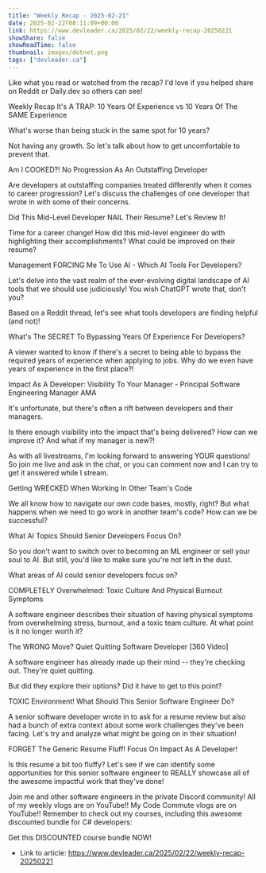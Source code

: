 ```yaml
---
title: "Weekly Recap - 2025-02-21"
date: 2025-02-22T08:11:09+00:00
link: https://www.devleader.ca/2025/02/22/weekly-recap-20250221
showShare: false
showReadTime: false
thumbnail: images/dotnet.png
tags: ["devleader.ca"]
---
```

Like what you read or watched from the recap? I'd love if you helped share on Reddit or Daily.dev so others can see!

Weekly Recap
It's A TRAP: 10 Years Of Experience vs 10 Years Of The SAME Experience



 What's worse than being stuck in the same spot for 10 years?


 Not having any growth. So let's talk about how to get uncomfortable to prevent that.

Am I COOKED?! No Progression As An Outstaffing Developer



 Are developers at outstaffing companies treated differently when it comes to career progression? Let's discuss the challenges of one developer that wrote in with some of their concerns.

Did This Mid-Level Developer NAIL Their Resume? Let's Review It!



 Time for a career change! How did this mid-level engineer do with highlighting their accomplishments? What could be improved on their resume?

Management FORCING Me To Use AI - Which AI Tools For Developers?



 Let's delve into the vast realm of the ever-evolving digital landscape of AI tools that we should use judiciously! You wish ChatGPT wrote that, don't you?


 Based on a Reddit thread, let's see what tools developers are finding helpful (and not)!

What's The SECRET To Bypassing Years Of Experience For Developers?



 A viewer wanted to know if there's a secret to being able to bypass the required years of experience when applying to jobs. Why do we even have years of experience in the first place?!

Impact As A Developer: Visibility To Your Manager - Principal Software Engineering Manager AMA



 It's unfortunate, but there's often a rift between developers and their managers.


 Is there enough visibility into the impact that's being delivered? How can we improve it? And what if my manager is new?!


 As with all livestreams, I'm looking forward to answering YOUR questions! So join me live and ask in the chat, or you can comment now and I can try to get it answered while I stream.

Getting WRECKED When Working In Other Team's Code



 We all know how to navigate our own code bases, mostly, right? But what happens when we need to go work in another team's code? How can we be successful?

What AI Topics Should Senior Developers Focus On?



 So you don't want to switch over to becoming an ML engineer or sell your soul to AI. But still, you'd like to make sure you're not left in the dust.


 What areas of AI could senior developers focus on?

COMPLETELY Overwhelmed: Toxic Culture And Physical Burnout Symptoms



 A software engineer describes their situation of having physical symptoms from overwhelming stress, burnout, and a toxic team culture. At what point is it no longer worth it?

The WRONG Move? Quiet Quitting Software Developer [360 Video]



 A software engineer has already made up their mind -- they're checking out. They're quiet quitting.


 But did they explore their options? Did it have to get to this point?

TOXIC Environment! What Should This Senior Software Engineer Do?



 A senior software developer wrote in to ask for a resume review but also had a bunch of extra context about some work challenges they've been facing. Let's try and analyze what might be going on in their situation!

FORGET The Generic Resume Fluff! Focus On Impact As A Developer!



 Is this resume a bit too fluffy? Let's see if we can identify some opportunities for this senior software engineer to REALLY showcase all of the awesome impactful work that they've done!



Join me and other software engineers in the  private Discord community!
All of my weekly vlogs are on YouTube!!
My Code Commute vlogs are on YouTube!!
Remember to check out my courses, including this awesome discounted bundle for C# developers:







Get this DISCOUNTED course bundle NOW!




- Link to article: https://www.devleader.ca/2025/02/22/weekly-recap-20250221